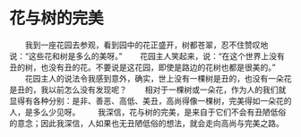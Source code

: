 # 花与树的完美
　　我到一座花园去参观，看到园中的花正盛开，树都苍翠，忍不住赞叹地说：“这些花和树是多么的美呀。” 
　　花园主人笑起来，说：“在这个世界上没有丑的树，也没有丑的花。不要说是这花园，即使是路边的花树也都是很美的。” 
　　花园主人的说法令我感到意外，确实，世上没有一棵树是丑的，也没有一朵花是丑的，我以前怎么没有发现呢？ 
　　相对于一棵树或一朵花，作为人的我们就显得有各种分别：是非、善恶、高低、美丑，高尚得像一棵树，完美得如一朵花的人，是多么少见呀。 
　　我深信，花与树的完美，是来自于它们不会有丑陋低俗的意念；因此我深信，人如果也无丑陋低俗的想法，就会走向高尚与完美之路。
 